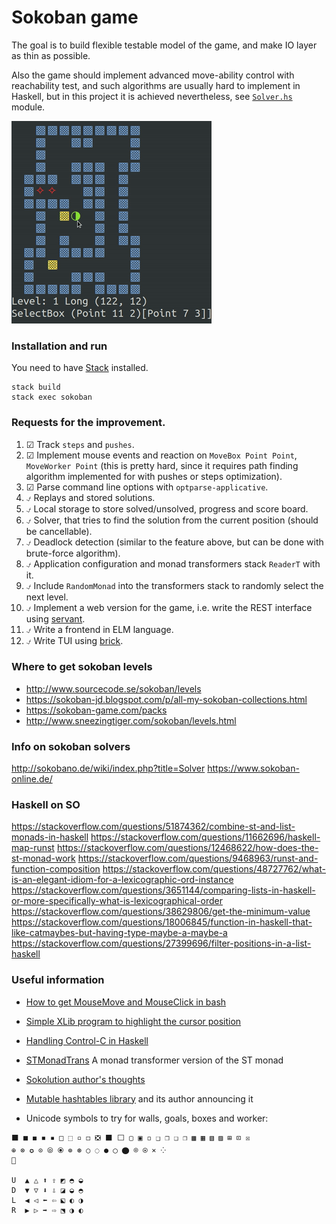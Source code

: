 # Sokoban game

The goal is to build flexible testable model of the game, and make IO layer as thin as possible.

Also the game should implement advanced move-ability control with reachability test, and such algorithms
are usually hard to implement in Haskell, but in this project it is achieved nevertheless, see
[`Solver.hs`](src/Sokoban/Solver.hs) module.

![Box reachability demo](docs/sokoban.gif)

### Installation and run
                        
You need to have [Stack](https://docs.haskellstack.org/en/stable/) installed.

```
stack build
stack exec sokoban
```

### Requests for the improvement. 

1. ☑ Track `steps` and `pushes`.
1. ☑ Implement mouse events and reaction on `MoveBox Point Point`, `MoveWorker Point`
    (this is pretty hard, since it requires path finding algorithm implemented for with
    pushes or steps optimization).
1. ☑ Parse command line options with `optparse-applicative`.
1. ⍻ Replays and stored solutions.
1. ⍻ Local storage to store solved/unsolved, progress and score board.
1. ⍻ Solver, that tries to find the solution from the current position
    (should be cancellable).
1. ⍻ Deadlock detection (similar to the feature above, but can be done 
    with brute-force algorithm).
1. ⍻ Application configuration and monad transformers stack `ReaderT` with it.
1. ⍻ Include `RandomMonad` into the transformers stack to randomly select 
    the next level.
1. ⍻ Implement a web version for the game, i.e. write the REST interface 
    using [servant](https://github.com/haskell-servant/servant).
1. ⍻ Write a frontend in ELM language.
1. ⍻ Write TUI using [brick](https://github.com/jtdaugherty/brick).


### Where to get sokoban levels

- http://www.sourcecode.se/sokoban/levels
- https://sokoban-jd.blogspot.com/p/all-my-sokoban-collections.html
- https://sokoban-game.com/packs
- http://www.sneezingtiger.com/sokoban/levels.html

### Info on sokoban solvers

http://sokobano.de/wiki/index.php?title=Solver
https://www.sokoban-online.de/

### Haskell on SO

https://stackoverflow.com/questions/51874362/combine-st-and-list-monads-in-haskell
https://stackoverflow.com/questions/11662696/haskell-map-runst
https://stackoverflow.com/questions/12468622/how-does-the-st-monad-work
https://stackoverflow.com/questions/9468963/runst-and-function-composition
https://stackoverflow.com/questions/48727762/what-is-an-elegant-idiom-for-a-lexicographic-ord-instance
https://stackoverflow.com/questions/3651144/comparing-lists-in-haskell-or-more-specifically-what-is-lexicographical-order
https://stackoverflow.com/questions/38629806/get-the-minimum-value
https://stackoverflow.com/questions/18006845/function-in-haskell-that-like-catmaybes-but-having-type-maybe-a-maybe-a
https://stackoverflow.com/questions/27399696/filter-positions-in-a-list-haskell




### Useful information

- [How to get MouseMove and MouseClick in bash](https://stackoverflow.com/a/5970472/5066426)
- [Simple XLib program to highlight the cursor position](https://github.com/arp242/find-cursor)
- [Handling Control-C in Haskell](https://neilmitchell.blogspot.com/2015/05/handling-control-c-in-haskell.html?m=1)
- [STMonadTrans](https://hackage.haskell.org/package/STMonadTrans) A monad transformer version of the ST monad
- [Sokolution author's thoughts](http://sokobano.de/wiki/index.php?title=Sokoban_solver_%22scribbles%22_by_Florent_Diedler_about_the_Sokolution_solver)
- [Mutable hashtables library](https://hackage.haskell.org/package/hashtables-1.2.3.4) and its author announcing it

- Unicode symbols to try for walls, goals, boxes and worker:

```
⬛ ■ ◼ ◾ ▪ □ ⬚ ▫ ◻ ❎ ⬛ ⬜ ▢ ▣ ◽ ❑ ❒ ❏ ❐ ▩ ▦ ▧ ▨ ⊞ ⊡ ☒
⊕ ⊗ ✪ ⊙ ⦾ ⦿ ⊚ ⊛ ○ ◌ ● ◯ ⬤ ⌾ ⍟ ⨯ ⁘
🦄

U  ▲ △ ⬆ ⇧ ◩ ◓ ◒
D  ▼ ▽ ⬇ ⇩ ◪ ◒ ◓
L  ◀ ◁ ⬅ ⇦ ⬕ ◐ ◑
R  ▶ ▷ ➡ ⇨ ⬔ ◑ ◐
```
